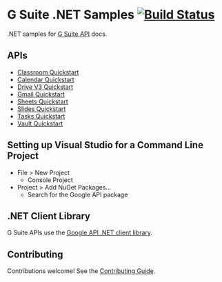 # G Suite .NET Samples [![Build Status](https://travis-ci.org/gsuitedevs/dotnet-samples.svg?branch=master)](https://travis-ci.org/gsuitedevs/dotnet-samples)

.NET samples for [G Suite API](https://developers.google.com/gsuite/) docs.

## APIs

- [Classroom Quickstart](https://developers.google.com/classroom/quickstart/dotnet)
- [Calendar Quickstart](https://developers.google.com/calendar/quickstart/dotnet)
- [Drive V3 Quickstart](https://developers.google.com/drive/v3/web/quickstart/dotnet)
- [Gmail Quickstart](https://developers.google.com/gmail/api/quickstart/dotnet)
- [Sheets Quickstart](https://developers.google.com/sheets/api/quickstart/dotnet)
- [Slides Quickstart](https://developers.google.com/slides/quickstart/dotnet)
- [Tasks Quickstart](https://developers.google.com/tasks/quickstart/dotnet)
- [Vault Quickstart](https://developers.google.com/vault/quickstart/dotnet)

## Setting up Visual Studio for a Command Line Project

- File > New Project
  - Console Project
- Project > Add NuGet Packages...
  - Search for the Google API package

## .NET Client Library

G Suite APIs use the [Google API .NET client library](https://github.com/google/google-api-dotnet-client).

## Contributing

Contributions welcome! See the [Contributing Guide](CONTRIBUTING.md).
